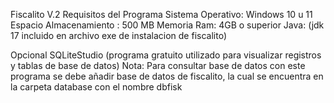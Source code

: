Fiscalito V.2
Requisitos del Programa
Sistema Operativo: Windows 10 u 11
Espacio Almacenamiento : 500 MB
Memoria Ram: 4GB o superior
Java: (jdk 17 incluido en archivo exe de instalacion de fiscalito)

Opcional
SQLiteStudio (programa gratuito utilizado para visualizar registros y tablas de base de datos)
Nota: Para consultar base de datos con este programa se debe añadir base de datos de fiscalito, la cual se encuentra en la carpeta database con el nombre dbfisk
